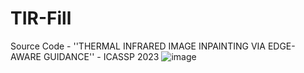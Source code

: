 # TIR-Fill
Source Code - ''THERMAL INFRARED IMAGE INPAINTING VIA EDGE-AWARE GUIDANCE'' - ICASSP 2023
![image](https://github.com/zeyuwang-zju/TIR-Fill/assets/112078495/994f1711-a2da-4040-a2e9-a7ca396aa60f)
